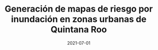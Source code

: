 ---
title: "Generación de mapas de riesgo por inundación en zonas urbanas de Quintana Roo"
collection: publications
permalink: /publication/2021-07-01-paper-title-number-1
date: 2021-07-01
venue: 'Cambio climático y turismo en las costa caribe y pacífico de México, 2021'
paperurl: 'https://lc.cx/ktTM5m'
citation: 'López, G. (2022). &quot; <i>Cambio climático y turismo en las costa caribe y pacífico de México, 2021</i>.'
---